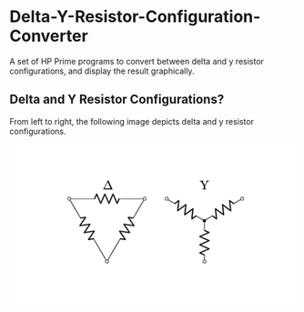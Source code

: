 # Delta-Y-Resistor-Configuration-Converter

A set of HP Prime programs to convert between delta and y resistor configurations, and display the result graphically.

## Delta and Y Resistor Configurations?

From left to right, the following image depicts delta and y resistor configurations.

![alt text](https://github.com/Aswin-SaiSubramanian/Delta-Y-Resistor-Configuration-Converter/blob/main/delta_y.png "delta and y resitor networks")

